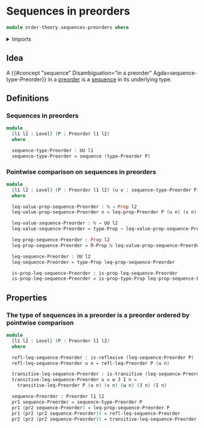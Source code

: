 # Sequences in preorders

```agda
module order-theory.sequences-preorders where
```

<details><summary>Imports</summary>

```agda
open import elementary-number-theory.natural-numbers

open import foundation.binary-relations
open import foundation.dependent-pair-types
open import foundation.function-extensionality
open import foundation.function-types
open import foundation.propositions
open import foundation.sequences
open import foundation.universe-levels

open import order-theory.preorders
```

</details>

## Idea

A
{{#concept "sequence" Disambiguation="in a preorder" Agda=sequence-type-Preorder}}
in a [preorder](order-theory.preorders.md) is a
[sequence](foundation.sequences.md) in its underlying type.

## Definitions

### Sequences in preorders

```agda
module _
  {l1 l2 : Level} (P : Preorder l1 l2)
  where

  sequence-type-Preorder : UU l1
  sequence-type-Preorder = sequence (type-Preorder P)
```

### Pointwise comparison on sequences in preorders

```agda
module _
  {l1 l2 : Level} (P : Preorder l1 l2) (u v : sequence-type-Preorder P)
  where

  leq-value-prop-sequence-Preorder : ℕ → Prop l2
  leq-value-prop-sequence-Preorder n = leq-prop-Preorder P (u n) (v n)

  leq-value-sequence-Preorder : ℕ → UU l2
  leq-value-sequence-Preorder = type-Prop ∘ leq-value-prop-sequence-Preorder

  leq-prop-sequence-Preorder : Prop l2
  leq-prop-sequence-Preorder = Π-Prop ℕ leq-value-prop-sequence-Preorder

  leq-sequence-Preorder : UU l2
  leq-sequence-Preorder = type-Prop leq-prop-sequence-Preorder

  is-prop-leq-sequence-Preorder : is-prop leq-sequence-Preorder
  is-prop-leq-sequence-Preorder = is-prop-type-Prop leq-prop-sequence-Preorder
```

## Properties

### The type of sequences in a preorder is a preorder ordered by pointwise comparison

```agda
module _
  {l1 l2 : Level} (P : Preorder l1 l2)
  where

  refl-leq-sequence-Preorder : is-reflexive (leq-sequence-Preorder P)
  refl-leq-sequence-Preorder u n = refl-leq-Preorder P (u n)

  transitive-leq-sequence-Preorder : is-transitive (leq-sequence-Preorder P)
  transitive-leq-sequence-Preorder u v w J I n =
    transitive-leq-Preorder P (u n) (v n) (w n) (J n) (I n)

  sequence-Preorder : Preorder l1 l2
  pr1 sequence-Preorder = sequence-type-Preorder P
  pr1 (pr2 sequence-Preorder) = leq-prop-sequence-Preorder P
  pr1 (pr2 (pr2 sequence-Preorder)) = refl-leq-sequence-Preorder
  pr2 (pr2 (pr2 sequence-Preorder)) = transitive-leq-sequence-Preorder
```
